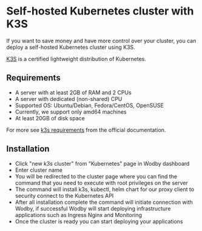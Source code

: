 # Self-hosted Kubernetes cluster with K3S

If you want to save money and have more control over your cluster, you can deploy a self-hosted Kubernetes cluster using K3S.

[K3S](https://k3s.io/) is a certified lightweight distribution of Kubernetes.

## Requirements

* A server with at least 2GB of RAM and 2 CPUs
* A server with dedicated (non-shared) CPU
* Supported OS: Ubuntu/Debian, Fedora/CentOS, OpenSUSE
* Currently, we support only amd64 machines
* At least 20GB of disk space

For more see [k3s requirements](https://docs.k3s.io/installation/requirements) from the official documentation.

## Installation

- Click "new k3s cluster" from "Kubernetes" page in Wodby dashboard
- Enter cluster name
- You will be redirected to the cluster page where you can find the command that you need to execute with root privileges on the server
- The command will install k3s, kubectl, helm chart for our proxy client to security connect to the Kubernetes API
- After all installation complete the command will initiate connection with Wodby, if successful Wodby will start deploying infrastructure applications such as Ingress Nginx and Monitoring
- Once the cluster is ready you can start deploying your applications
